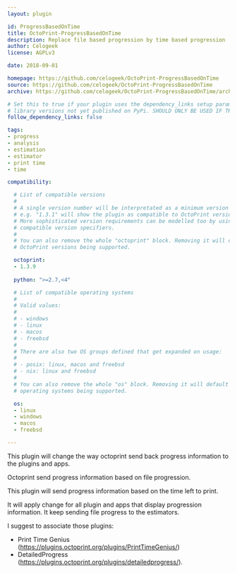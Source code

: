 ```yaml
---
layout: plugin

id: ProgressBasedOnTime
title: OctoPrint-ProgressBasedOnTime
description: Replace file based progression by time based progression
author: Celogeek
license: AGPLv3

date: 2018-09-01

homepage: https://github.com/celogeek/OctoPrint-ProgressBasedOnTime
source: https://github.com/celogeek/OctoPrint-ProgressBasedOnTime
archive: https://github.com/celogeek/OctoPrint-ProgressBasedOnTime/archive/master.zip

# Set this to true if your plugin uses the dependency_links setup parameter to include
# library versions not yet published on PyPi. SHOULD ONLY BE USED IF THERE IS NO OTHER OPTION!
follow_dependency_links: false

tags:
- progress
- analysis
- estimation
- estimator
- print time
- time

compatibility:

  # List of compatible versions
  #
  # A single version number will be interpretated as a minimum version requirement,
  # e.g. "1.3.1" will show the plugin as compatible to OctoPrint versions 1.3.1 and up.
  # More sophisticated version requirements can be modelled too by using PEP440
  # compatible version specifiers.
  #
  # You can also remove the whole "octoprint" block. Removing it will default to all
  # OctoPrint versions being supported.

  octoprint:
  - 1.3.9
  
  python: ">=2.7,<4"

  # List of compatible operating systems
  #
  # Valid values:
  #
  # - windows
  # - linux
  # - macos
  # - freebsd
  #
  # There are also two OS groups defined that get expanded on usage:
  #
  # - posix: linux, macos and freebsd
  # - nix: linux and freebsd
  #
  # You can also remove the whole "os" block. Removing it will default to all
  # operating systems being supported.

  os:
  - linux
  - windows
  - macos
  - freebsd

---
```


This plugin will change the way octoprint send back progress information to the plugins and apps.

Octoprint send progress information based on file progression.

This plugin will send progress information based on the time left to print.

It will apply change for all plugin and apps that display progression information. It keep sending file progress to the estimators.

I suggest to associate those plugins:
 * Print Time Genius (https://plugins.octoprint.org/plugins/PrintTimeGenius/)
 * DetailedProgress (https://plugins.octoprint.org/plugins/detailedprogress/).



